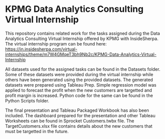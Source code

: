 # KPMG Data Analytics Consulting Virtual Internship
This repository contains related work for the tasks assigned during the Data Analytics Consulting Virtual Internship offered by KPMG with InsideSherpa. The virtual internship program can be found here: https://in.insidesherpa.com/virtual-internships/theme/m7W4GMqeT3bh9Nb2c/KPMG-Data-Analytics-Virtual-Internship

All datasets used for the assigned tasks can be found in the Datasets folder. Some of these datasets were provided during the virtual internship while others have been generated using the provided datasets. The generated datasets were prepared using Tableau Prep. Simple regression model was applied to forecast the profit when the new customers are targetted and profit margin is increased. Python code for the same can be found in the Python Scripts folder.

The final presentation and Tableau Packaged Workbook has also been included. The dashboard prepared for the presentation and other Tableau Worksheets can be found in Sprocket Customers.twbx file. The TargetCustomers.xlsx file contains details about the new customers that must be targetted in the future.
